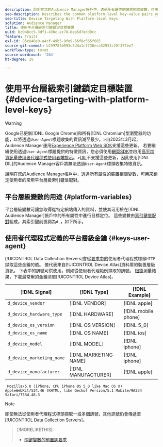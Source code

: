 ```yaml
---
description: 說明在您的Audience Manager帳戶中，透過所有屬性的裝置相關變數，可用來鎖定使用者的常用平台層級索引鍵值配對。
seo-description: Describes the common platform-level key-value pairs you can use to target users with device-related variables across all properties in your Audience Manager account.
seo-title: Device Targeting With Platform-level Keys
solution: Audience Manager
title: 使用平台層級索引鍵鎖定目標裝置
uuid: bc048cc5-3df1-49bc-ac78-0ea5d7edd9cc
feature: Traits
exl-id: 85c848e0-a4cf-49b5-9fe9-56f8c565f665
source-git-commit: b299783b993c5d4a1c7738eca82932c20f377ee7
workflow-type: tm+mt
source-wordcount: '264'
ht-degree: 1%

---
```


# 使用平台層級索引鍵鎖定目標裝置 {#device-targeting-with-platform-level-keys}

>[!WARNING]
>
>Google已更新[!DNL Google Chrome]和所有[!DNL Chromium]型瀏覽器的功能，以將透過`User-Agent`標題收集的資訊減至最少。
>&#x200B;>自2023年3月起，Audience Manager運用[Experience Platform Web SDK](https://experienceleague.adobe.com/docs/experience-platform/edge/home.html?lang=en)支援這些更新。 若要繼續使用透過`User-Agent`標題提供的特徵資訊，您必須使用[網頁SDK](https://experienceleague.adobe.com/docs/experience-platform/edge/home.html?lang=en)並啟用[高平均資訊量使用者代理程式使用者端提示](https://experienceleague.adobe.com/docs/experience-platform/edge/fundamentals/user-agent-client-hints.html?lang=en)。
>&#x200B;>[DIL](../../../using/dil/dil-overview.md)不支援這些更新，因此使用[!DNL DIL]的Audience Manager客戶將無法透過`User-Agent`標頭收集特徵資訊。

說明在您的Audience Manager帳戶中，透過所有屬性的裝置相關變數，可用來鎖定使用者的常用平台層級索引鍵值配對。

## 平台層級變數的用途 {#platform-variables}

<!-- c_tb_device_targeting.xml -->

平台層級變數可讓您取得從特定網站傳入的資料，並使其可用於在[!DNL Audience Manager]帳戶中的所有屬性中進行目標定位。 這些變數由[索引鍵值配對](../../reference/key-value-pairs-explained.md)組成，其索引鍵前置詞為`d_`，如下所示。

## 使用者代理程式定義的平台層級金鑰 {#keys-user-agent}

[!UICONTROL Data Collection Servers]會從[要求中的](https://www.w3.org/Protocols/rfc2616/rfc2616-sec14.html#sec14.43)使用者代理程式標頭`HTTP`擷取這些金鑰的值。 值代表來自[!UICONTROL Device Atlas]資料庫的裝置層級資訊。 下表中的訊號可供使用，例如從使用者代理範例擷取的訊號。 [根據](assets/device_keys.csv)測量結果，下載最常用的金鑰清單[!UICONTROL Device Atlas]。

| [!DNL Signal] | [!DNL Type] | [!DNL Example] |
|---|---|---|
| `d_device_vendor` | [!DNL VENDOR] | [!DNL apple] |
| `d_device_hardware_type` | [!DNL HARDWARE] | [!DNL mobile phone] |
| `d_device_os_version` | [!DNL OS VERSION] | [!DNL 5_0] |
| `d_device_os_name` | [!DNL OS NAME] | [!DNL ios] |
| `d_device_model` | [!DNL MODEL] | [!DNL iphone] |
| `d_device_marketing_name` | [!DNL MARKETING NAME] | [!DNL iphone] |
| `d_device_manufacturer` | [!DNL MANUFACTURER] | [!DNL apple] |

```
 Mozilla/5.0 (iPhone; CPU iPhone OS 5_0 like Mac OS X) AppleWebKit/534.46 (KHTML, like Gecko) Version/5.1 Mobile/9A334 Safari/7534.48.3
```

>[!NOTE]
>
>即使無法從使用者代理程式標頭擷取一或多個訊號，其他訊號仍會傳遞至[!UICONTROL Data Collection Servers]。

>[!MORELIKETHIS]
>
>* [關鍵變數的前置詞要求](../../features/traits/trait-variable-prefixes.md)
